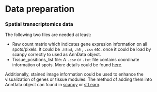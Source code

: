# Data preparation

### Spatial transcriptomics data
The following two files are needed at least:
- Raw count matrix which indicates gene expresion information on all spots/pixels. 
It could be ```.h5ad```,  ```.h5``` , ```.csv``` etc. once it could be load by 
scanpy correctly to used as AnnData object. 
- Tissue_positions_list file: A ```.csv``` or  ```.txt``` file contains coordinate
information of spots. More details could be found [here](https://scanpy.readthedocs.io/en/stable/api.html#reading).

Additionally, stained image information could be used to enhance the 
visualization of genes or tissue modules. The method of adding them into 
AnnData object can found in [scanpy](https://scanpy.readthedocs.io/en/stable/generated/scanpy.read_visium.html) or  [stLearn](https://stlearn.readthedocs.io/en/latest/stlearn.add.image.html).

